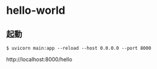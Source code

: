 # hello-world

## 起動
```
$ uvicorn main:app --reload --host 0.0.0.0 --port 8000  
```

http://localhost:8000/hello

